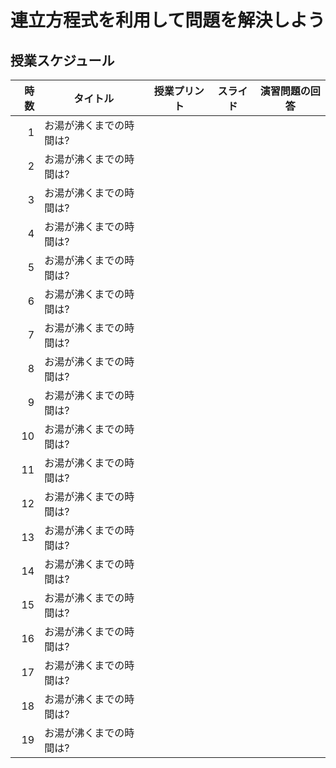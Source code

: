 # 連立方程式を利用して問題を解決しよう
## 授業スケジュール
| 時数| タイトル| 授業プリント | スライド | 演習問題の回答 | 
| ---: | --- | --- | --- | --- |
| 1 | お湯が沸くまでの時間は? | | | |
| 2 | お湯が沸くまでの時間は? | | | |
| 3 | お湯が沸くまでの時間は? | | | |
| 4 | お湯が沸くまでの時間は? | | | |
| 5 | お湯が沸くまでの時間は? | | | |
| 6 | お湯が沸くまでの時間は? | | | |
| 7 | お湯が沸くまでの時間は? | | | |
| 8 | お湯が沸くまでの時間は? | | | |
| 9 | お湯が沸くまでの時間は? | | | |
| 10| お湯が沸くまでの時間は? | | | |
| 11| お湯が沸くまでの時間は? | | | |
| 12| お湯が沸くまでの時間は? | | | |
| 13| お湯が沸くまでの時間は? | | | |
| 14| お湯が沸くまでの時間は? | | | |
| 15| お湯が沸くまでの時間は? | | | |
| 16| お湯が沸くまでの時間は? | | | |
| 17| お湯が沸くまでの時間は? | | | |
| 18| お湯が沸くまでの時間は? | | | |
| 19| お湯が沸くまでの時間は? | | | |
